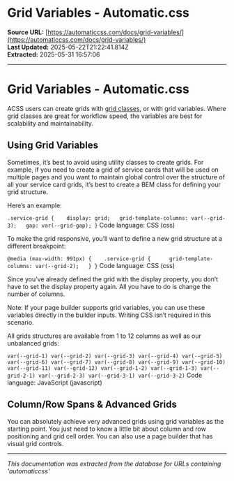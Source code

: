 # Grid Variables - Automatic.css

**Source URL:** [https://automaticcss.com/docs/grid-variables/](https://automaticcss.com/docs/grid-variables/)  
**Last Updated:** 2025-05-22T21:22:41.814Z  
**Extracted:** 2025-05-31 16:57:06

---

# Grid Variables - Automatic.css

ACSS users can create grids with [grid classes](https://automaticcss.com/docs/grid-classes-standard/), or with grid variables. Where grid classes are great for workflow speed, the variables are best for scalability and maintainability.

## Using Grid Variables

Sometimes, it’s best to avoid using utility classes to create grids. For example, if you need to create a grid of service cards that will be used on multiple pages and you want to maintain global control over the structure of all your service card grids, it’s best to create a BEM class for defining your grid structure.

Here’s an example:

`.service-grid {    display: grid;   grid-template-columns: var(--grid-3);   gap: var(--grid-gap); }`
Code language: CSS (css)

To make the grid responsive, you’ll want to define a new grid structure at a different breakpoint:

`@media (max-width: 991px) {    .service-grid {      grid-template-columns: var(--grid-2);   } }`
Code language: CSS (css)

Since you’ve already defined the grid with the display property, you don’t have to set the display property again. All you have to do is change the number of columns.

Note: If your page builder supports grid variables, you can use these variables directly in the builder inputs. Writing CSS isn’t required in this scenario.

All grids structures are available from 1 to 12 columns as well as our unbalanced grids:

`var(--grid-1) var(--grid-2) var(--grid-3) var(--grid-4) var(--grid-5) var(--grid-6) var(--grid-7) var(--grid-8) var(--grid-9) var(--grid-10) var(--grid-11) var(--grid-12) var(--grid-1-2) var(--grid-1-3) var(--grid-2-1) var(--grid-2-3) var(--grid-3-1) var(--grid-3-2)`
Code language: JavaScript (javascript)

## Column/Row Spans & Advanced Grids

You can absolutely achieve very advanced grids using grid variables as the starting point. You just need to know a little bit about column and row positioning and grid cell order. You can also use a page builder that has visual grid controls.

---

*This documentation was extracted from the database for URLs containing 'automaticcss'*
